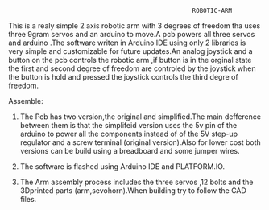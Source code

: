                                                        ROBOTIC-ARM




This is a realy simple 2 axis robotic arm with 3 degrees of freedom tha uses three 9gram servos and an arduino to move.A pcb powers all three servos and arduino .The software writen 
in Arduino IDE using only 2 libraries is very simple and customizable for future updates.An analog joystick and a button on the pcb controls the robotic arm ,if button is in the orginal state the first and second degree of freedom are controled by the joystick 
when the button is hold and pressed the joystick controls the third degre of freedom.

Assemble:

1) The Pcb has two version,the original and simplified.The main defference between them is that the simplifeid version uses the 5v pin of the arduino to power all the components instead of of the 5V step-up regulator and a screw terminal (original version).Also for lower cost both versions can be build using a breadboard and some jumper wires.

2) The software is flashed using Arduino IDE and PLATFORM.IO.

3) The Arm assembly process includes the three servos ,12 bolts and the 3Dprinted parts (arm,sevohorn).When building try to follow the CAD files.
